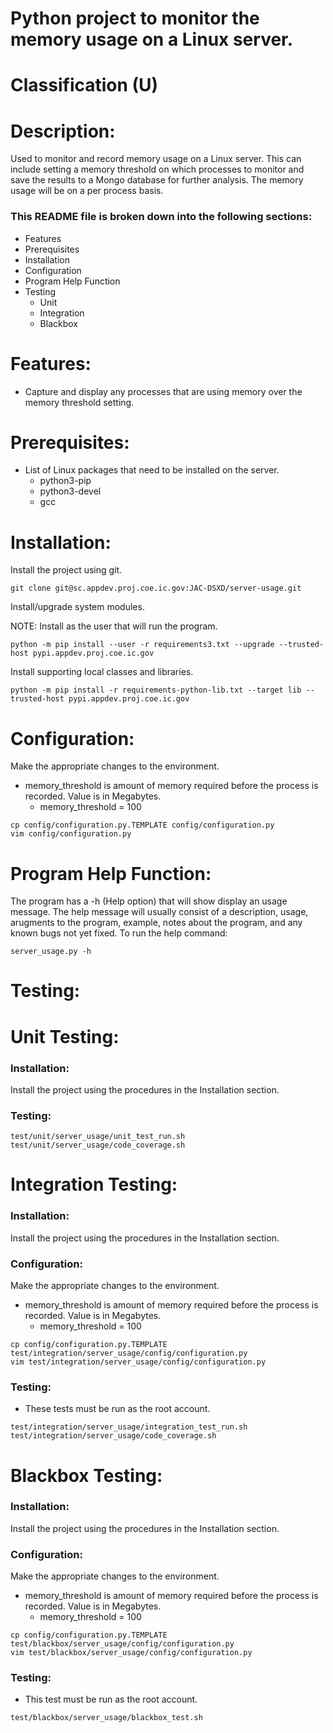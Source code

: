 # Python project to monitor the memory usage on a Linux server.
# Classification (U)

# Description:
  Used to monitor and record memory usage on a Linux server.  This can include setting a memory threshold on which processes to monitor and save the results to a Mongo database for further analysis.  The memory usage will be on a per process basis.


###  This README file is broken down into the following sections:
  * Features
  * Prerequisites
  * Installation
  * Configuration
  * Program Help Function
  * Testing
    - Unit
    - Integration
    - Blackbox


# Features:
  * Capture and display any processes that are using memory over the memory threshold setting.


# Prerequisites:

  * List of Linux packages that need to be installed on the server.
    - python3-pip
    - python3-devel
    - gcc


# Installation:

Install the project using git.

```
git clone git@sc.appdev.proj.coe.ic.gov:JAC-DSXD/server-usage.git
```

Install/upgrade system modules.

NOTE: Install as the user that will run the program.

```
python -m pip install --user -r requirements3.txt --upgrade --trusted-host pypi.appdev.proj.coe.ic.gov
```


Install supporting local classes and libraries.

```
python -m pip install -r requirements-python-lib.txt --target lib --trusted-host pypi.appdev.proj.coe.ic.gov
```


# Configuration:

Make the appropriate changes to the environment.
  * memory_threshold is amount of memory required before the process is recorded.  Value is in Megabytes.
    - memory_threshold = 100

```
cp config/configuration.py.TEMPLATE config/configuration.py
vim config/configuration.py
```


# Program Help Function:

  The program has a -h (Help option) that will show display an usage message.  The help message will usually consist of a description, usage, arugments to the program, example, notes about the program, and any known bugs not yet fixed.  To run the help command:

```
server_usage.py -h
```


# Testing:

# Unit Testing:

### Installation:

Install the project using the procedures in the Installation section.

### Testing:

```
test/unit/server_usage/unit_test_run.sh
test/unit/server_usage/code_coverage.sh
```


# Integration Testing:

### Installation:

Install the project using the procedures in the Installation section.

### Configuration:

Make the appropriate changes to the environment.
  * memory_threshold is amount of memory required before the process is recorded.  Value is in Megabytes.
    - memory_threshold = 100

```
cp config/configuration.py.TEMPLATE test/integration/server_usage/config/configuration.py
vim test/integration/server_usage/config/configuration.py
```

### Testing:
  * These tests must be run as the root account.

```
test/integration/server_usage/integration_test_run.sh
test/integration/server_usage/code_coverage.sh
```


# Blackbox Testing:

### Installation:

Install the project using the procedures in the Installation section.

### Configuration:

Make the appropriate changes to the environment.
  * memory_threshold is amount of memory required before the process is recorded.  Value is in Megabytes.
    - memory_threshold = 100

```
cp config/configuration.py.TEMPLATE test/blackbox/server_usage/config/configuration.py
vim test/blackbox/server_usage/config/configuration.py
```

### Testing:
  * This test must be run as the root account.

```
test/blackbox/server_usage/blackbox_test.sh
```

